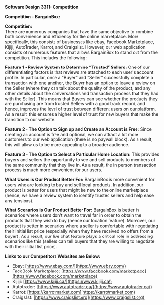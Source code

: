 **Software Design 3311: Competition** 

**Competition \- BargainBox:**

**Competition:**  
There are numerous companies that have the same objective to combine both convenience and efficiency for the online marketplace. More specifically, this consists of businesses like ebay, Facebook Marketplace, Kijiji, AutoTrader, Karrot, and Craigslist. However, our web application consists of numerous features that allows BargainBox to stand out from the competition. This includes the following: 

**Feature 1 \- Review System to Determine “Trusted” Sellers:** One of our differentiating factors is that reviews are attached to each user's account profile. In particular, once a “Buyer” and “Seller” successfully complete a transaction with one another, the Buyer has an option to leave a review on the Seller (where they can talk about the quality of the product, and any other details about the conversations and transaction process that they had with the Seller). This means that Buyers can see whether the products they are purchasing are from trusted Sellers with a good track record, and hence, improves the level of trust between different users on our platform. As a result, this ensures a higher level of trust for new buyers that make the transition to our website.

**Feature 2 \- The Option to Sign up and Create an Account is Free:** Since creating an account is free and optional, we can attract a lot more customers to our web application (there is no paywall block). As a result, this will allow us to be more appealing to a broader audience. 

**Feature 3 \- The Option to Select a Particular Home Location:** This provides buyers and sellers the opportunity to see and sell products to members of the same community that they live in. As a result, the in person transaction process is much more convenient for our users.  
   
**What Users is Our Product Better For:** BargainBox is more convenient for users who are looking to buy and sell local products. In addition, our product is better for users that might be new to the online marketplace (hence, we have a review system to identify trusted sellers and help ease any tensions).

**What Scenarios is Our Product Better For:** BargainBox is better in scenarios where users don’t want to travel far in order to obtain the products that they wish to buy (hence our location feature). Moreover, our product is better in scenarios where a seller is comfortable with negotiating their initial list price (especially when they have received no offers from a buyer). As a result, our live chat feature plays a critical role in addressing scenarios like this (sellers can tell buyers that they are willing to negotiate with their initial list price).

**Links to our Competitors Websites are Below:**

* Ebay: [https://www.ebay.com/](https://www.ebay.com/)  
* FaceBook Marketplace: [https://www.facebook.com/marketplace](https://www.facebook.com/marketplace)   
* Kijiji: [https://www.kijiji.ca/](https://www.kijiji.ca/)   
* Autotrader: [https://www.autotrader.ca/](https://www.autotrader.ca/)   
* Karrot: [https://karrotmarket.com](https://karrotmarket.com)   
* Craigslist: [https://www.craigslist.org](https://www.craigslist.org) 
